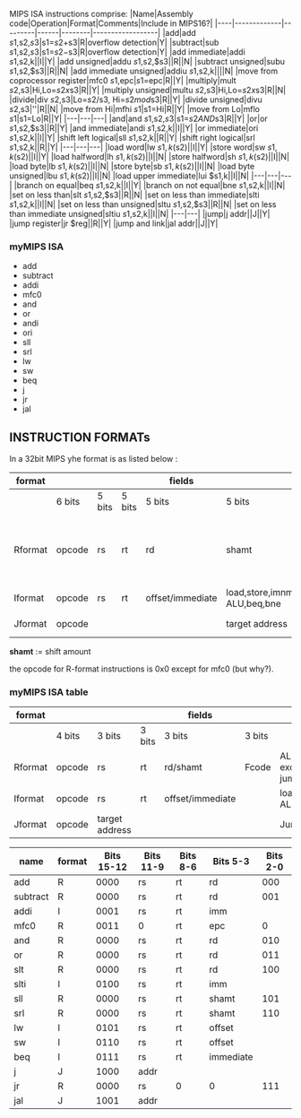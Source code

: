 MIPS ISA instructions comprise:
|Name|Assembly code|Operation|Format|Comments|Include in MIPS16?|
|----|-------------|---------|------|--------|------------------|
|add|add $s1,$s2,$s3|$s1=$s2+$s3|R|overflow detection|Y|
|subtract|sub $s1,$s2,$s3|$s1=$s2-$s3|R|overflow detection|Y|
|add immediate|addi $s1,$s2,k||I||Y|
|add unsigned|addu $s1,$s2,$s3||R||N|
|subtract unsigned|subu $s1,$s2,$s3||R||N|
|add immediate unsigned|addiu $s1,$s2,k||||N|
|move from coprocessor register|mfc0 $s1,$epc|$s1=$epc|R||Y|
|multiply|mult $s2,$s3|Hi,Lo=$s2x$s3|R||Y|
|multiply unsigned|multu $s2,$s3|Hi,Lo=$s2x$s3|R||N|
|divide|div $s2,$s3|Lo=$s2/$s3, Hi=$s2mod$s3|R||Y|
|divide unsigned|divu $s2,$s3|''|R||N|
|move from Hi|mfhi $s1|$s1=Hi|R||Y|
|move from Lo|mflo $s1|$s1=Lo|R||Y|
|---|---|---|
|and|and $s1,$s2,$s3|$s1=$s2AND$s3|R||Y|
|or|or $s1,$s2,$s3||R||Y|
|and immediate|andi $s1,$s2,k||I||Y|
|or immediate|ori $s1,$s2,k||I||Y|
|shift left logical|sll $s1,$s2,k||R||Y|
|shift right logical|srl $s1,$s2,k||R||Y|
|---|---|---|
|load word|lw $s1,k($s2)||I||Y|
|store word|sw $s1,k($s2)||I||Y|
|load halfword|lh $s1,k($s2)||I||N|
|store halfword|sh $s1,k($s2)||I||N|
|load byte|lb $s1,k($s2)||I||N|
|store byte|sb $s1,k($s2)||I||N|
|load byte unsigned|lbu $s1,k($s2)||I||N|
|load upper immediate|lui $s1,k||I||N|
|---|---|---|
|branch on equal|beq $s1,$s2,k||I||Y|
|branch on not equal|bne $s1,$s2,k||I||N|
|set on less than|slt $s1,$s2,$s3||R||N|
|set on less than immediate|slti $s1,$s2,k||I||N|
|set on less than unsigned|sltu $s1,$s2,$s3||R||N|
|set on less than immediate unsigned|sltiu $s1,$s2,k||I||N|
|---|---|
|jump|j addr||J||Y|
|jump register|jr $reg||R||Y|
|jump and link|jal addr||J||Y|

### myMIPS ISA
* add
* subtract
* addi
* mfc0
* and
* or
* andi
* ori
* sll
* srl
* lw
* sw
* beq
* j
* jr
* jal



## INSTRUCTION FORMATs
In a 32bit MIPS yhe format is as listed below :

|format||||fields|||used by|
|------|-|-|-|-|-|------|-------|
||6 bits|5 bits|5 bits|5 bits|5 bits|6 bits||
|Rformat|opcode|rs|rt|rd|shamt|Fcode|ALU instructions. except immediate, jump register|
|Iformat|opcode|rs|rt|offset/immediate|load,store,imnmediate ALU,beq,bne|
|Jformat|opcode||||target address||Jump,jump and link|

**shamt** := shift amount

the opcode for R-format instructions is 0x0 except for mfc0 (but why?).

### myMIPS ISA table

|format||||fields||used by|
|------|-|-|-|-|-------|-|
||4 bits|3 bits|3 bits|3 bits|3 bits||
|Rformat|opcode|rs|rt|rd/shamt|Fcode|ALU instructions. except immediate, jump register|
|Iformat|opcode|rs|rt|offset/immediate||load,store,imnmediate ALU,beq,bne|
|Jformat|opcode|target address||||Jump,jump and link|

|name|format|Bits 15-12|Bits 11-9|Bits 8-6|Bits 5-3|Bits 2-0|
|-|-|-|-|-|-|-|
|add|R|0000|rs|rt|rd|000|
|subtract|R|0000|rs|rt|rd|001|
|addi|I|0001|rs|rt|imm|
|mfc0|R|0011|0|rt|epc|0|
|and|R|0000|rs|rt|rd|010|
|or|R|0000|rs|rt|rd|011|
|slt|R|0000|rs|rt|rd|100|
|slti|I|0100|rs|rt|imm||
|sll|R|0000|rs|rt|shamt|101|
|srl|R|0000|rs|rt|shamt|110|
|lw|I|0101|rs|rt|offset||
|sw|I|0110|rs|rt|offset||
|beq|I|0111|rs|rt|immediate||
|j|J|1000|addr|||
|jr|R|0000|rs|0|0|111|
|jal|J|1001|addr|||

